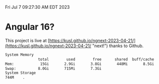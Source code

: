 Fri Jul  7 09:27:30 AM EDT 2023

# Angular 16?


This project is live at [https://kusl.github.io/ngnext-2023-04-21/](https://kusl.github.io/ngnext-2023-04-21/ "next!") thanks to Github.

```bash
System Memory
               total        used        free      shared  buff/cache   available
Mem:            15Gi       2.9Gi       3.8Gi       448Mi       8.5Gi        11Gi
Swap:          8.0Gi       715Mi       7.3Gi
System Storage
744M	.
```
```bash
